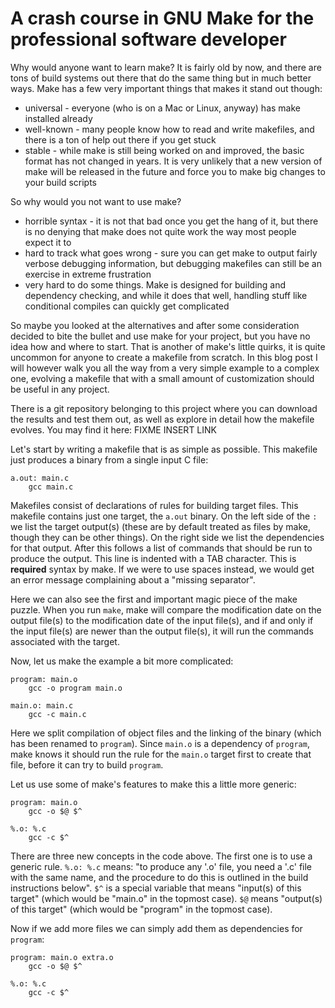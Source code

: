 A crash course in GNU Make for the professional software developer
========================

Why would anyone want to learn make? It is fairly old by now, and there are tons of build systems out there that do the same thing but in much better ways. Make has a few very important things that makes it stand out though:

* universal - everyone (who is on a Mac or Linux, anyway) has make installed already
* well-known - many people know how to read and write makefiles, and there is a ton of help out there if you get stuck
* stable - while make is still being worked on and improved, the basic format has not changed in years. It is very unlikely that a new version of make will be released in the future and force you to make big changes to your build scripts

So why would you not want to use make?

* horrible syntax - it is not that bad once you get the hang of it, but there is no denying that make does not quite work the way most people expect it to
* hard to track what goes wrong - sure you can get make to output fairly verbose debugging information, but debugging makefiles can still be an exercise in extreme frustration
* very hard to do some things. Make is designed for building and dependency checking, and while it does that well, handling stuff like conditional compiles can quickly get complicated

So maybe you looked at the alternatives and after some consideration decided to bite the bullet and use make for your project, but you have no idea how and where to start. That is another of make's little quirks, it is quite uncommon for anyone to create a makefile from scratch. In this blog post I will however walk you all the way from a very simple example to a complex one, evolving a makefile that with a small amount of customization should be useful in any project.

There is a git repository belonging to this project where you can download the results and test them out, as well as explore in detail how the makefile evolves. You may find it here: FIXME INSERT LINK

Let's start by writing a makefile that is as simple as possible. This makefile just produces a binary from a single input C file:

	a.out: main.c
		gcc main.c

Makefiles consist of declarations of rules for building target files. This makefile contains just one target, the `a.out` binary. On the left side of the `:` we list the target output(s) (these are by default treated as files by make, though they can be other things). On the right side we list the dependencies for that output. After this follows a list of commands that should be run to produce the output. This line is indented with a TAB character. This is **required** syntax by make. If we were to use spaces instead, we would get an error message complaining about a "missing separator".

Here we can also see the first and important magic piece of the make puzzle. When you run `make`, make will compare the modification date on the output file(s) to the modification date of the input file(s), and if and only if the input file(s) are newer than the output file(s), it will run the commands associated with the target.

Now, let us make the example a bit more complicated:

	program: main.o
		gcc -o program main.o

	main.o: main.c
		gcc -c main.c

Here we split compilation of object files and the linking of the binary (which has been renamed to `program`). Since `main.o` is a dependency of `program`, make knows it should run the rule for the `main.o` target first to create that file, before it can try to build `program`.

Let us use some of make's features to make this a little more generic:

	program: main.o
		gcc -o $@ $^

	%.o: %.c
		gcc -c $^

There are three new concepts in the code above. The first one is to use a generic rule. `%.o: %.c` means: "to produce any '.o' file, you need a '.c' file with the same name, and the procedure to do this is outlined in the build instructions below". `$^` is a special variable that means "input(s) of this target" (which would be "main.o" in the topmost case). `$@` means "output(s) of this target" (which would be "program" in the topmost case).

Now if we add more files we can simply add them as dependencies for `program`:

	program: main.o extra.o
		gcc -o $@ $^

	%.o: %.c
		gcc -c $^
